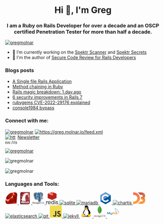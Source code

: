 <h1 align="center">Hi 👋, I'm Greg</h1>
<h3 align="center">I am a Ruby on Rails Developer for over a decade and an OSCP certified Penetration Tester for more than half a decade.</h3>
<p align="left"> <a href="https://twitter.com/gregmolnar" target="blank"><img src="https://img.shields.io/twitter/follow/gregmolnar?logo=twitter&style=for-the-badge" alt="gregmolnar" /></a> </p>

- 🔭 I’m currently working on the [Spektr Scanner](https://spektrhq.com) and [Spektr Secrets](https://secrets.spektrhq.com)
- 📗 I'm the author of [Secure Code Review for Rails Developers](https://greg.molnar.io/books/secure-code-review-for-rails-developers/)

### Blogs posts

- [A Single file Rails Application](https://greg.molnar.io/blog/a-single-file-rails-application)
- [Method chaining in Ruby](https://greg.molnar.io/blog/method-chaining-in-ruby)
- [Rails magic breakdown: 1.day.ago](https://greg.molnar.io/blog/rails-magic-breakdown-1-day-ago/)
- [6 security improvements in Rails 7](https://greg.molnar.io/blog/6-security-improvements-in-rails-7/)
- [rubygems CVE-2022-29176 explained](https://greg.molnar.io/blog/rubygems-cve-2022-29176/)
- [console1984 bypass](https://greg.molnar.io/blog/console1984-bypass/)


<h3 align="left">Connect with me:</h3>
<p align="left">
  <a href="https://twitter.com/gregmolnar" target="blank"><img align="center" src="https://raw.githubusercontent.com/rahuldkjain/github-profile-readme-generator/master/src/images/icons/Social/twitter.svg" alt="gregmolnar" height="30" width="40" /></a>
  <a href="https://greg.molnar.io/feed.xml" target="blank"><img align="center" src="https://raw.githubusercontent.com/rahuldkjain/github-profile-readme-generator/master/src/images/icons/Social/rss.svg" alt="https://greg.molnar.io/feed.xml" height="30" width="40" /></a>
  <a href="https://www.getrevue.co/profile/gregmolnar" style="display: flex; ">
    <img align="center" src="https://cdn.jsdelivr.net/npm/heroicons@0.4.0/outline/newspaper.svg" alt="https://greg.molnar.io/feed.xml" height="30" width="40" />
    Newsletter
  </a>
</p>

<p align="left"><a href="https://github.com/ryo-ma/github-profile-trophy"><img src="https://github-profile-trophy.vercel.app/?username=gregmolnar" alt="gregmolnar" /></a></p>

<p>
  <img align="center" src="https://github-readme-stats.vercel.app/api?username=gregmolnar&show_icons=true&locale=en" alt="gregmolnar" />
</p>
<p>
 <img align="center" src="https://github-readme-streak-stats.herokuapp.com/?user=gregmolnar&" alt="gregmolnar" />
</p>

<div>
<h3 align="left">Languages and Tools:</h3>
<p align="left"> 
<a href="https://www.ruby-lang.org/en/" target="_blank" rel="noreferrer"> <img src="https://raw.githubusercontent.com/devicons/devicon/master/icons/ruby/ruby-original.svg" alt="ruby" width="40" height="40"/> </a>
<a href="https://rubyonrails.org" target="_blank" rel="noreferrer"> <img src="https://raw.githubusercontent.com/devicons/devicon/master/icons/rails/rails-original-wordmark.svg" alt="rails" width="40" height="40"/> </a>
<a href="https://www.postgresql.org" target="_blank" rel="noreferrer"> <img src="https://raw.githubusercontent.com/devicons/devicon/master/icons/postgresql/postgresql-original-wordmark.svg" alt="postgresql" width="40" height="40"/> </a>
<a href="https://redis.io" target="_blank" rel="noreferrer"> <img src="https://raw.githubusercontent.com/devicons/devicon/master/icons/redis/redis-original-wordmark.svg" alt="redis" width="40" height="40"/> </a>
<a href="https://www.sqlite.org/" target="_blank" rel="noreferrer"> <img src="https://www.vectorlogo.zone/logos/sqlite/sqlite-icon.svg" alt="sqlite" width="40" height="40"/> </a>
<a href="https://mariadb.org/" target="_blank" rel="noreferrer"> <img src="https://www.vectorlogo.zone/logos/mariadb/mariadb-icon.svg" alt="mariadb" width="40" height="40"/> </a>
<a href="https://www.cprogramming.com/" target="_blank" rel="noreferrer"> <img src="https://raw.githubusercontent.com/devicons/devicon/master/icons/c/c-original.svg" alt="c" width="40" height="40"/> </a>
<a href="https://www.chartjs.org" target="_blank" rel="noreferrer"> <img src="https://www.chartjs.org/media/logo-title.svg" alt="chartjs" width="40" height="40"/> </a>
<a href="https://d3js.org/" target="_blank" rel="noreferrer"> <img src="https://raw.githubusercontent.com/devicons/devicon/master/icons/d3js/d3js-original.svg" alt="d3js" width="40" height="40"/> </a>
<a href="https://www.elastic.co" target="_blank" rel="noreferrer"> <img src="https://www.vectorlogo.zone/logos/elastic/elastic-icon.svg" alt="elasticsearch" width="40" height="40"/> </a>
<a href="https://git-scm.com/" target="_blank" rel="noreferrer"> <img src="https://www.vectorlogo.zone/logos/git-scm/git-scm-icon.svg" alt="git" width="40" height="40"/> </a>
<a href="https://developer.mozilla.org/en-US/docs/Web/JavaScript" target="_blank" rel="noreferrer"> <img src="https://raw.githubusercontent.com/devicons/devicon/master/icons/javascript/javascript-original.svg" alt="javascript" width="40" height="40"/> </a>
<a href="https://jekyllrb.com/" target="_blank" rel="noreferrer"> <img src="https://www.vectorlogo.zone/logos/jekyllrb/jekyllrb-icon.svg" alt="jekyll" width="40" height="40"/> </a>
<a href="https://www.linux.org/" target="_blank" rel="noreferrer"> <img src="https://raw.githubusercontent.com/devicons/devicon/master/icons/linux/linux-original.svg" alt="linux" width="40" height="40"/> </a>
<a href="https://www.mongodb.com/" target="_blank" rel="noreferrer"> <img src="https://raw.githubusercontent.com/devicons/devicon/master/icons/mongodb/mongodb-original-wordmark.svg" alt="mongodb" width="40" height="40"/> </a>
<a href="https://www.mysql.com/" target="_blank" rel="noreferrer"> <img src="https://raw.githubusercontent.com/devicons/devicon/master/icons/mysql/mysql-original-wordmark.svg" alt="mysql" width="40" height="40"/> </a> 
</p>
</div>
